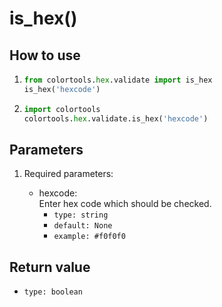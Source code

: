 # is_hex()

## How to use

1. ```python
   from colortools.hex.validate import is_hex
   is_hex('hexcode')
   ```
2. ```python
   import colortools
   colortools.hex.validate.is_hex('hexcode')
   ```

## Parameters

1. Required parameters:

   - hexcode:  
      Enter hex code which should be checked.
     - `type: string`
     - `default: None`
     - `example: #f0f0f0`

## Return value

- `type: boolean`